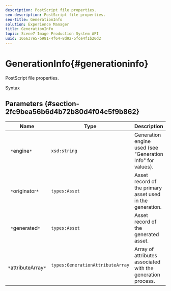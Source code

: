 ```yaml
---
description: PostScript file properties.
seo-description: PostScript file properties.
seo-title: GenerationInfo
solution: Experience Manager
title: GenerationInfo
topic: Scene7 Image Production System API
uuid: 166637e5-b981-4f64-8d92-5fce4f1b20d2
---
```


# GenerationInfo{#generationinfo}

PostScript file properties.

 Syntax 

## Parameters {#section-2fc9bea56b6d4b72b80d4f04c5f9b862}

|  Name  | Type  | Description  |
|---|---|---|
|  ` *`engine`*`  | `xsd:string`  | Generation engine used (see "Generation Info" for values).  |
|  ` *`originator`*`  | `types:Asset`  | Asset record of the primary asset used in the generation.  |
|  ` *`generated`*`  | `types:Asset`  | Asset record of the generated asset.  |
|  ` *`attributeArray`*`  | `types:GenerationAttributeArray`  | Array of attributes associated with the generation process.  |

